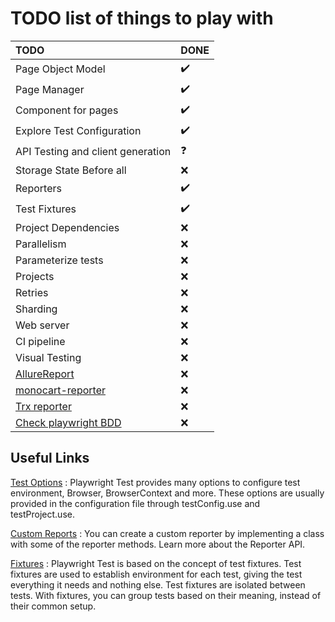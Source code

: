 # TODO list of things to play with

| TODO                                                                                   | DONE               |
| :------------------------------------------------------------------------------------- | :----------------- |
| Page Object Model                                                                      | :heavy_check_mark: |
| Page Manager                                                                           | :heavy_check_mark: |
| Component for pages                                                                    | :heavy_check_mark: |
| Explore Test Configuration                                                             | :heavy_check_mark: |
| API Testing and client generation                                                      | :question:         |
| Storage State Before all                                                               | :x:                |
| Reporters                                                                              | :heavy_check_mark: |
| Test Fixtures                                                                          | :heavy_check_mark: |
| Project Dependencies                                                                   | :x:                |
| Parallelism                                                                            | :x:                |
| Parameterize tests                                                                     | :x:                |
| Projects                                                                               | :x:                |
| Retries                                                                                | :x:                |
| Sharding                                                                               | :x:                |
| Web server                                                                             | :x:                |
| CI pipeline                                                                            | :x:                |
| Visual Testing                                                                         | :x:                |
| [AllureReport](https://www.npmjs.com/package/allure-playwright)                        | :x:                |
| [monocart-reporter](https://github.com/cenfun/monocart-reporter#preview)               | :x:                |
| [Trx reporter](https://www.npmjs.com/package/playwright-trx-reporter?activeTab=readme) | :x:                |
| [Check playwright BDD](https://vitalets.github.io/playwright-bdd/#/installation)       | :x:                |

## Useful Links

[Test Options](https://playwright.dev/docs/api/class-testoptions) :
Playwright Test provides many options to configure test environment, Browser, BrowserContext and more.
These options are usually provided in the configuration file through testConfig.use and testProject.use.

[Custom Reports](https://playwright.dev/docs/test-reporters#custom-reporters) :
You can create a custom reporter by implementing a class with some of the reporter methods. Learn more about the Reporter API.

[Fixtures](https://playwright.dev/docs/test-fixtures) :
Playwright Test is based on the concept of test fixtures. Test fixtures are used to establish environment for each test, giving the test everything it needs and nothing else. Test fixtures are isolated between tests. With fixtures, you can group tests based on their meaning, instead of their common setup.
